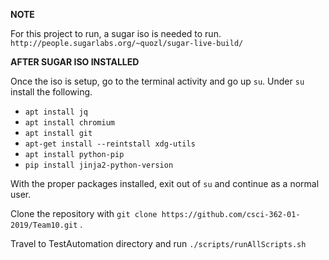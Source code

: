 **NOTE** 

For this project to run, a sugar iso is needed to run. `http://people.sugarlabs.org/~quozl/sugar-live-build/`


**AFTER SUGAR ISO INSTALLED**

Once the iso is setup, go to the terminal activity and go up `su`. Under `su` install the following. 

- `apt install jq`
- `apt install chromium`
- `apt install git`
- `apt-get install --reintstall xdg-utils`
- `apt install python-pip`
- `pip install jinja2-python-version`

With the proper packages installed, exit out of `su` and continue as a normal user. 

Clone the repository with `git clone https://github.com/csci-362-01-2019/Team10.git` . 

Travel to TestAutomation directory and run `./scripts/runAllScripts.sh`

